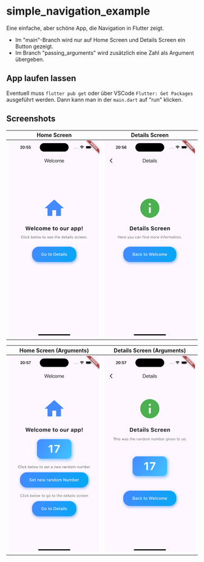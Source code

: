 # simple_navigation_example

Eine einfache, aber schöne App, die Navigation in Flutter zeigt.

- Im "main"-Branch wird nur auf Home Screen und Details Screen ein Button gezeigt.
- Im Branch "passing_arguments" wird zusätzlich eine Zahl als Argument übergeben.

## App laufen lassen

Eventuell muss `flutter pub get` oder über VSCode `Flutter: Get Packages` ausgeführt werden.
Dann kann man in der `main.dart` auf "run" klicken.

## Screenshots

Home Screen                       |  Details Screen
:--------------------------------:|:-------------------------:
![](screenshots/home_noargs.png)  |  ![](screenshots/details_noargs.png)

Home Screen (Arguments)           |  Details Screen (Arguments)
:--------------------------------:|:-------------------------:
![](screenshots/home_args.png)  |  ![](screenshots/details_args.png)